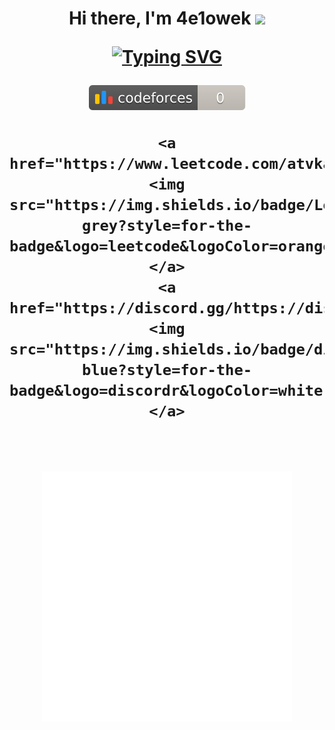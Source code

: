 <h1 align="center">Hi there, I'm 4e1owek
<img src="https://github.com/blackcater/blackcater/raw/main/images/Hi.gif" height="32"/>
  <br>
  
  [![Typing SVG](https://readme-typing-svg.herokuapp.com?color=%2336BCF7&lines=Just+a+man+from+Russia)](https://git.io/typing-svg)
  
  <div>
    
  [![Codefprces](https://raw.githubusercontent.com/atvKail/CodeforcesStats/main/output/rating.svg)](https://codeforces.com/profile/Animehnik)

    <a href="https://www.leetcode.com/atvkail"><img src="https://img.shields.io/badge/LeetCode-grey?style=for-the-badge&logo=leetcode&logoColor=orange"></a>
    <a href="https://discord.gg/https://discordapp.com/users/494455423764660224/"><img src="https://img.shields.io/badge/discord-blue?style=for-the-badge&logo=discordr&logoColor=white"> </a>
    
  </div>
  <br>
</h1>
<div align="center">
<img src="example.svg" width="400" height="400" alt="box">
</div>
